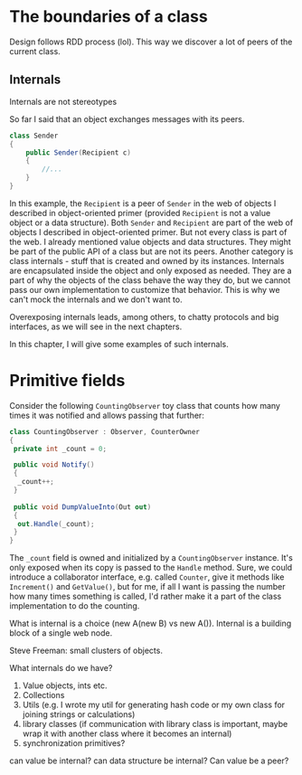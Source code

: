 # The boundaries of a class

Design follows RDD process (lol). This way we discover a lot of peers of the current class.

## Internals

Internals are not stereotypes

So far I said that an object exchanges messages with its peers.

```csharp
class Sender
{
    public Sender(Recipient c)
    {
        //...
    }
}
```

In this example, the `Recipient` is a peer of `Sender` in the web of objects I described in object-oriented primer (provided `Recipient` is not a value object or a data structure). Both `Sender` and `Recipient` are part of the web of objects I described in object-oriented primer. But not every class is part of the web. I already mentioned value objects and data structures. They might be part of the public API of a class but are not its peers. Another category is class internals - stuff that is created and owned by its instances. Internals are encapsulated inside the object and only exposed as needed. They are a part of why the objects of the class behave the way they do, but we cannot pass our own implementation to customize that behavior. This is why we can't mock the internals and we don't want to.

Overexposing internals leads, among others, to chatty protocols and big interfaces, as we will see in the next chapters.

In this chapter, I will give some examples of such internals.

# Primitive fields

Consider the following `CountingObserver` toy class that counts how many times it was notified and allows passing that further:

```csharp
class CountingObserver : Observer, CounterOwner
{
 private int _count = 0;

 public void Notify()
 {
  _count++;
 }
 
 public void DumpValueInto(Out out)
 {
  out.Handle(_count);
 }
}
```

The `_count` field is owned and initialized by a `CountingObserver` instance. It's only exposed when its copy is passed to the `Handle` method. Sure, we could introduce a collaborator interface, e.g. called `Counter`, give it methods like `Increment()` and `GetValue()`, but for me, if all I want is passing the number how many times something is called, I'd rather make it a part of the class implementation to do the counting.




What is internal is a choice (new A(new B) vs new A()). Internal is a building block of a single web node.

Steve Freeman: small clusters of objects.

What internals do we have?

1. Value objects, ints etc.
2. Collections
3. Utils (e.g. I wrote my util for generating hash code or my own class for joining strings or calculations)
4. library classes (if communication with library class is important, maybe wrap it with another class where it becomes an internal)
5. synchronization primitives?

can value be internal?
can data structure be internal?
Can value be a peer?